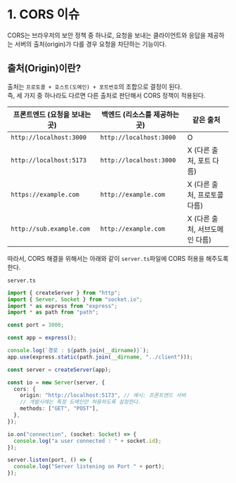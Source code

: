 # 1. CORS 이슈

CORS는 브라우저의 보안 정책 중 하나로, 요청을 보내는 클라이언트와 응답을 제공하는 서버의 출처(origin)가 다를 경우 요청을 차단하는 기능이다.

## 출처(Origin)이란?

출처는 `프로토콜 + 호스트(도메인) + 포트번호`의 조합으로 결정이 된다.  
즉, 세 가지 중 하나라도 다르면 다른 출처로 판단해서 CORS 정책이 적용된다.

| 프론트엔드 (요청을 보내는 곳) | 백엔드 (리소스를 제공하는 곳) | 같은 출처                      |
| ----------------------------- | ----------------------------- | ------------------------------ |
| `http://localhost:3000`       | `http://localhost:3000`       | O                              |
| `http://localhost:5173`       | `http://localhost:3000`       | X (다른 출처, 포트 다름)       |
| `https://example.com`         | `http://example.com`          | X (다른 출처, 프로토콜 다름)   |
| `http://sub.example.com`      | `http://example.com`          | X (다른 출처, 서브도메인 다름) |

따라서, CORS 해결을 위해서는 아래와 같이 `server.ts`파일에 CORS 허용을 해주도록 한다.

`server.ts`

```ts
import { createServer } from "http";
import { Server, Socket } from "socket.io";
import * as express from "express";
import * as path from "path";

const port = 3000;

const app = express();

console.log(`경로 : ${path.join(__dirname)}`);
app.use(express.static(path.join(__dirname, "../client")));

const server = createServer(app);

const io = new Server(server, {
  cors: {
    origin: "http://localhost:5173", // 예시: 프론트엔드 서버
    // 개발시에는 특정 도메인만 허용하도록 설정한다.
    methods: ["GET", "POST"],
  },
});

io.on("connection", (socket: Socket) => {
  console.log("a user connected : " + socket.id);
});

server.listen(port, () => {
  console.log("Server listening on Port " + port);
});
```
